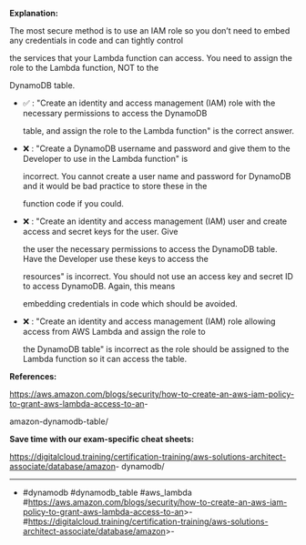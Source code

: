 **Explanation:**

The most secure method is to use an IAM role so you don’t need to embed any credentials in code and can tightly control

the services that your Lambda function can access. You need to assign the role to the Lambda function, NOT to the

DynamoDB table.

- ✅ :  "Create an identity and access management (IAM) role with the necessary permissions to access the DynamoDB

  table, and assign the role to the Lambda function" is the correct answer.

- ❌ :  "Create a DynamoDB username and password and give them to the Developer to use in the Lambda function" is

  incorrect. You cannot create a user name and password for DynamoDB and it would be bad practice to store these in the

  function code if you could.

- ❌ :  "Create an identity and access management (IAM) user and create access and secret keys for the user. Give

  the user the necessary permissions to access the DynamoDB table. Have the Developer use these keys to access the

  resources" is incorrect. You should not use an access key and secret ID to access DynamoDB. Again, this means

  embedding credentials in code which should be avoided.

- ❌ :  "Create an identity and access management (IAM) role allowing access from AWS Lambda and assign the role to

  the DynamoDB table" is incorrect as the role should be assigned to the Lambda function so it can access the table.

**References:**

<https://aws.amazon.com/blogs/security/how-to-create-an-aws-iam-policy-to-grant-aws-lambda-access-to-an>-

amazon-dynamodb-table/

**Save time with our exam-specific cheat sheets:**

<https://digitalcloud.training/certification-training/aws-solutions-architect-associate/database/amazon>- dynamodb/

----

- #dynamodb #dynamodb_table #aws_lambda #<https://aws.amazon.com/blogs/security/how-to-create-an-aws-iam-policy-to-grant-aws-lambda-access-to-an>>- #<https://digitalcloud.training/certification-training/aws-solutions-architect-associate/database/amazon>>-
